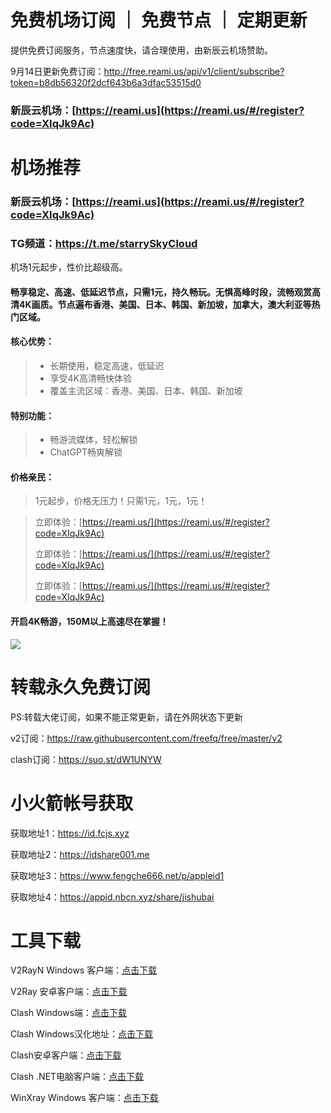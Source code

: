 # 免费机场订阅 ｜ 免费节点 ｜ 定期更新

提供免费订阅服务，节点速度快，请合理使用，由新辰云机场赞助。

9月14日更新免费订阅：http://free.reami.us/api/v1/client/subscribe?token=b8db56320f2dcf643b6a3dfac53515d0

### 新辰云机场：[https://reami.us](https://reami.us/#/register?code=XIqJk9Ac)

# 机场推荐

### **新辰云机场**：[https://reami.us](https://reami.us/#/register?code=XIqJk9Ac)
### **TG频道**：https://t.me/starrySkyCloud

机场1元起步，性价比超级高。


#### 畅享稳定、高速、低延迟节点，只需1元，持久畅玩。无惧高峰时段，流畅观赏高清4K画质。节点遍布香港、美国、日本、韩国、新加坡，加拿大，澳大利亚等热门区域。

#### **核心优势：**
> * 长期使用，稳定高速，低延迟
> * 享受4K高清畅快体验
> * 覆盖主流区域：香港、美国、日本、韩国、新加坡

#### **特别功能：**
> * 畅游流媒体，轻松解锁
> * ChatGPT畅爽解锁

#### **价格亲民：**
> 1元起步，价格无压力！只需1元，1元，1元！

> 立即体验：[https://reami.us/](https://reami.us/#/register?code=XIqJk9Ac)
> 
> 立即体验：[https://reami.us/](https://reami.us/#/register?code=XIqJk9Ac)
> 
> 立即体验：[https://reami.us/](https://reami.us/#/register?code=XIqJk9Ac)

#### 开启4K畅游，150M以上高速尽在掌握！
![](https://reami.us/imgs/youtube.png)

# 转载永久免费订阅
PS:转载大佬订阅，如果不能正常更新，请在外网状态下更新

v2订阅：https://raw.githubusercontent.com/freefq/free/master/v2

clash订阅：https://suo.st/dW1UNYW

# 小火箭帐号获取

获取地址1：https://id.fcjs.xyz

获取地址2：https://idshare001.me

获取地址3：https://www.fengche666.net/p/appleid1

获取地址4：https://appid.nbcn.xyz/share/jishubai


# 工具下载

V2RayN Windows 客户端：[点击下载](https://github.com/2dust/v2rayN/releases)

V2Ray 安卓客户端：[点击下载](https://github.com/2dust/v2rayNG/releases)

Clash Windows端：[点击下载](https://github.com/Fndroid/clash_for_windows_pkg/releases)

Clash Windows汉化地址：[点击下载](https://drive.google.com/file/d/1hLY1pedrIxA1u8sEkPWnMLEsQawD0nvf/view?usp=sharing)

Clash安卓客户端：[点击下载](https://github.com/naicfeng/ClashRForAndroid/releases)

Clash .NET电脑客户端：[点击下载](https://github.com/ClashDotNetFramework/experimental-clash/releases)

WinXray Windows 客户端：[点击下载](https://github.com/TheMRLL/WinXray/releases)
